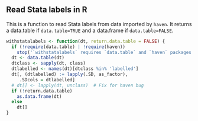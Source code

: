 ## Read Stata labels in R

This is a function to read Stata labels from data imported by `haven`.
It returns a data.table if `data.table=TRUE` and a data.frame if
`data.table=FALSE`.

``` r
withstatalabels <- function(dt, return.data.table = FALSE) {
  if (!require(data.table) | !require(haven))
    stop('`withstatalabels` requires `data.table` and `haven` packages')
  dt <- data.table(dt)
  dtclass <- sapply(dt, class)
  dtlabelled <- names(dt)[dtclass %in% 'labelled']
  dt[, (dtlabelled) := lapply(.SD, as_factor),
     .SDcols = dtlabelled]
  # dt[] <- lapply(dt, unclass)  # Fix for haven bug
  if (!return.data.table)
    as.data.frame(dt)
  else
    dt[]
}
```
